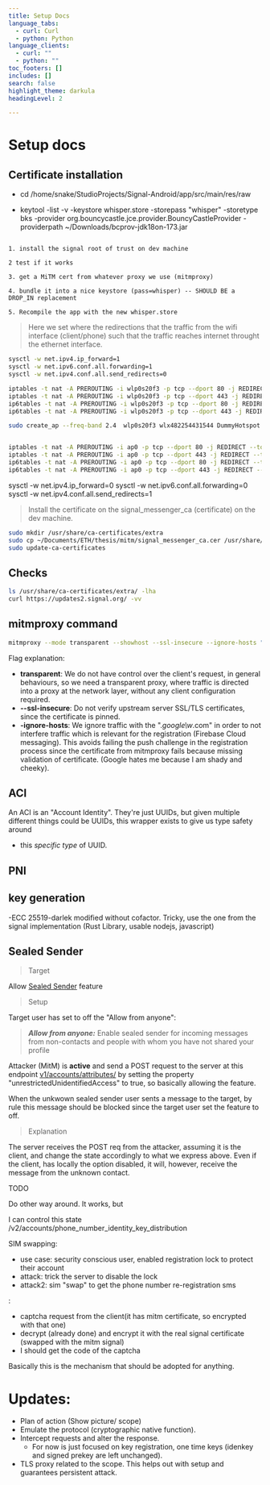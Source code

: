 ```yaml
---
title: Setup Docs
language_tabs:
  - curl: Curl
  - python: Python
language_clients:
  - curl: ""
  - python: ""
toc_footers: []
includes: []
search: false
highlight_theme: darkula
headingLevel: 2

---
```


<h1 id="setup_docs">Setup docs</h1>


## Certificate installation
- cd /home/snake/StudioProjects/Signal-Android/app/src/main/res/raw

-  keytool -list -v -keystore whisper.store     -storepass "whisper" -storetype bks -provider org.bouncycastle.jce.provider.BouncyCastleProvider -providerpath ~/Downloads/bcprov-jdk18on-173.jar 
```

1. install the signal root of trust on dev machine

2 test if it works

3. get a MiTM cert from whatever proxy we use (mitmproxy)

4. bundle it into a nice keystore (pass=whisper) -- SHOULD BE a DROP_IN replacement

5. Recompile the app with the new whisper.store
``` 

> Here we set where the redirections that the traffic from the wifi interface (client/phone) such that the traffic reaches internet throught the ethernet interface. 

```bash
sysctl -w net.ipv4.ip_forward=1
sysctl -w net.ipv6.conf.all.forwarding=1
sysctl -w net.ipv4.conf.all.send_redirects=0

iptables -t nat -A PREROUTING -i wlp0s20f3 -p tcp --dport 80 -j REDIRECT --to-port 8080
iptables -t nat -A PREROUTING -i wlp0s20f3 -p tcp --dport 443 -j REDIRECT --to-port 8080
ip6tables -t nat -A PREROUTING -i wlp0s20f3 -p tcp --dport 80 -j REDIRECT --to-port 8080
ip6tables -t nat -A PREROUTING -i wlp0s20f3 -p tcp --dport 443 -j REDIRECT --to-port 8080

sudo create_ap --freq-band 2.4  wlp0s20f3 wlx482254431544 DummyHotspot 1234567890 


iptables -t nat -A PREROUTING -i ap0 -p tcp --dport 80 -j REDIRECT --to-port 8080
iptables -t nat -A PREROUTING -i ap0 -p tcp --dport 443 -j REDIRECT --to-port 8080
ip6tables -t nat -A PREROUTING -i ap0 -p tcp --dport 80 -j REDIRECT --to-port 8080
ip6tables -t nat -A PREROUTING -i ap0 -p tcp --dport 443 -j REDIRECT --to-port 8080


```

sysctl -w net.ipv4.ip_forward=0
sysctl -w net.ipv6.conf.all.forwarding=0
sysctl -w net.ipv4.conf.all.send_redirects=1

> Install the certificate on the signal_messenger_ca (certificate) on the dev machine.

```bash
sudo mkdir /usr/share/ca-certificates/extra 
sudo cp ~/Documents/ETH/thesis/mitm/signal_messenger_ca.cer /usr/share/ca-certificates/extra/
sudo update-ca-certificates
```

## Checks

```bash
ls /usr/share/ca-certificates/extra/ -lha 
curl https://updates2.signal.org/ -vv
```

## mitmproxy command

```bash
mitmproxy --mode transparent --showhost --ssl-insecure --ignore-hosts ".*google\w*\.com"
```

Flag explanation:
- **transparent**: We do not have control over the client's request, in general behaviours, so we need a transparent proxy, where traffic is directed into a proxy at the network layer, without any client configuration required.
- **--ssl-insecure**: Do not verify upstream server SSL/TLS certificates, since the certificate is pinned.
- **-ignore-hosts**: We ignore traffic with the ".*google\w*\.com" in order to not interfere traffic which is relevant for the registration (Firebase Cloud messaging). This avoids failing the push challenge in the registration process since the certificate from mitmproxy fails because missing validation of certificate. (Google hates me because I am shady and cheeky).

## ACI
An ACI is an "Account Identity". They're just UUIDs, but given multiple different things could be UUIDs, this wrapper exists to give us type safety around
 * this *specific type* of UUID.

## PNI



## key generation

-ECC 25519-darlek modified without cofactor. Tricky, use the one from the signal implementation (Rust Library, usable nodejs, javascript)


## Sealed Sender

> Target

Allow [Sealed Sender](https://signal.org/blog/sealed-sender/) feature

>Setup

Target user has set to off the "Allow from anyone":

> **_Allow from anyone:_**
Enable sealed sender for incoming messages from non-contacts and people with whom you have not shared your profile


Attacker (MitM) is **active** and send a POST request to the server at this endpoint [v1/accounts/attributes/](https://chat.staging.signal.org/v1/accounts/attributes/) by setting the property "unrestrictedUnidentifiedAccess" to true, so basically allowing the feature.

When the unkwown sealed sender user sents a message to the target, by rule this message should be blocked since the target user set the feature to off.


> Explanation

The server receives the POST req from the attacker, assuming it is the client, and change the state accordingly to what we express above. Even if the client, has locally the option disabled, it will, however, receive the message from the unknown contact.


TODO

Do other way around.
It works, but

I can control this state
/v2/accounts/phone_number_identity_key_distribution

SIM swapping:
  - use case: security conscious user, enabled registration lock to protect their account
  - attack: trick the server to disable the lock
  - attack2: sim "swap" to get the phone number re-registration sms



  :
- captcha request from the client(it has mitm certificate, so encrypted with that one)
- decrypt (already done) and encrypt it with the real signal certificate (swapped with the mitm signal)
- I should get the code of the captcha

Basically this is the mechanism that should be adopted for anything.

# Updates:
- Plan of action (Show picture/ scope)
- Emulate the protocol (cryptographic native function).
- Intercept requests and alter the response.
  - For now is just focused on key registration, one time keys (idenkey and signed prekey are left unchanged).
- TLS proxy related to the scope. This helps out with setup and guarantees persistent attack.